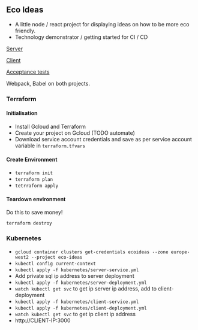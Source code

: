 
## Eco Ideas

- A little node / react project for displaying ideas on how to be more eco friendly.
- Technology demonstrator / getting started for CI / CD


[Server](./server/README.md)

[Client](./client/README.md)

[Acceptance tests](./acceptance_tests/README.md)

Webpack, Babel on both projects.

### Terraform 

#### Initialisation 
- Install Gcloud and Terraform
- Create your project on Gcloud (TODO automate)
- Download service account credentials and save as per service account variable in `terraform.tfvars`

#### Create Environment

- `terraform init`
- `terraform plan`
- `tetrraform apply`

#### Teardown environment

Do this to save money!

`terraform destroy`

### Kubernetes

- `gcloud container clusters get-credentials ecoideas --zone europe-west2 --project eco-ideas`
- `kubectl config current-context`
- `kubectl apply -f kubernetes/server-service.yml `
- Add private sql ip address to server deployment
- `kubectl apply -f kubernetes/server-deployment.yml`
- `watch kubectl get svc` to get ip server ip address, add to client-deployment
- `kubectl apply -f kubernetes/client-service.yml`
- `kubectl apply -f kubernetes/client-deployment.yml`
- `watch kubectl get svc` to get ip client ip address
- http://CLIENT-IP:3000




